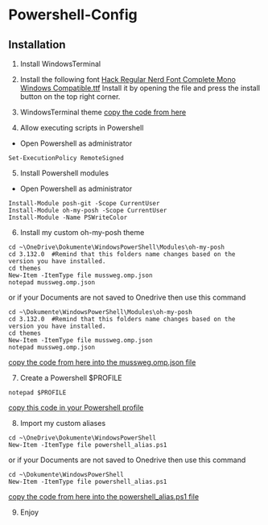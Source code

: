 # Powershell-Config
 
## Installation
1. Install WindowsTerminal
&nbsp;
2. Install the following font
[Hack Regular Nerd Font Complete Mono Windows Compatible.ttf](https://github.com/ryanoasis/nerd-fonts)
Install it by opening the file and press the install button on the top right corner.
&nbsp;

3. WindowsTerminal theme
[copy the code from here]()
&nbsp;

4. Allow executing scripts in Powershell
* Open Powershell as administrator
```
Set-ExecutionPolicy RemoteSigned
```

5. Install Powershell modules
* Open Powershell as administrator
```
Install-Module posh-git -Scope CurrentUser
Install-Module oh-my-posh -Scope CurrentUser
Install-Module -Name PSWriteColor
```

6. Install my custom oh-my-posh theme
```
cd ~\OneDrive\Dokumente\WindowsPowerShell\Modules\oh-my-posh
cd 3.132.0  #Remind that this folders name changes based on the version you have installed.
cd themes
New-Item -ItemType file mussweg.omp.json
notepad mussweg.omp.json
```
or if your Documents are not saved to Onedrive then use this command
```
cd ~\Dokumente\WindowsPowerShell\Modules\oh-my-posh
cd 3.132.0  #Remind that this folders name changes based on the version you have installed.
cd themes
New-Item -ItemType file mussweg.omp.json
notepad mussweg.omp.json
```
[copy the code from here into the mussweg.omp.json file]()
&nbsp;

7. Create a Powershell $PROFILE
```
notepad $PROFILE
```
[copy this code in your Powershell profile]()


8. Import my custom aliases
```
cd ~\OneDrive\Dokumente\WindowsPowerShell
New-Item -ItemType file powershell_alias.ps1
```

or if your Documents are not saved to Onedrive then use this command

```
cd ~\Dokumente\WindowsPowerShell
New-Item -ItemType file powershell_alias.ps1
```

[copy the code from here into the powershell_alias.ps1 file]()

9. Enjoy